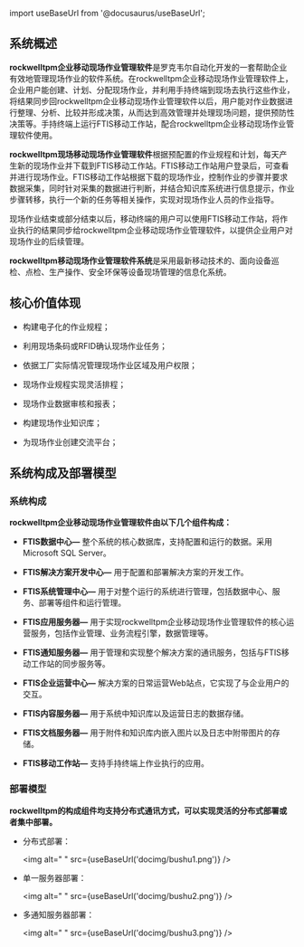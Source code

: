 
import useBaseUrl from '@docusaurus/useBaseUrl';

## 系统概述

**rockwelltpm企业移动现场作业管理软件**是罗克韦尔自动化开发的一套帮助企业有效地管理现场作业的软件系统。在rockwelltpm企业移动现场作业管理软件上，企业用户能创建、计划、分配现场作业，并利用手持终端到现场去执行这些作业，将结果同步回rockwelltpm企业移动现场作业管理软件以后，用户能对作业数据进行整理、分析、比较并形成决策，从而达到高效管理并处理现场问题，提供预防性决策等。手持终端上运行FTIS移动工作站，配合rockwelltpm企业移动现场作业管理软件使用。

**rockwelltpm现场移动现场作业管理软件**根据预配置的作业规程和计划，每天产生新的现场作业并下载到FTIS移动工作站。FTIS移动工作站用户登录后，可查看并进行现场作业。FTIS移动工作站根据下载的现场作业，控制作业的步骤并要求数据采集，同时针对采集的数据进行判断，并结合知识库系统进行信息提示，作业步骤转移，执行一个新的任务等相关操作，实现对现场作业人员的作业指导。

现场作业结束或部分结束以后，移动终端的用户可以使用FTIS移动工作站，将作业执行的结果同步给rockwelltpm企业移动现场作业管理软件，以提供企业用户对现场作业的后续管理。

**rockwelltpm移动现场作业管理软件系统**是采用最新移动技术的、面向设备巡检、点检、生产操作、安全环保等设备现场管理的信息化系统。

## 核心价值体现

* 构建电子化的作业规程；

* 利用现场条码或RFID确认现场作业任务；

* 依据工厂实际情况管理现场作业区域及用户权限；

* 现场作业规程实现灵活排程；

* 现场作业数据审核和报表；

* 构建现场作业知识库；

* 为现场作业创建交流平台；

## 系统构成及部署模型

### 系统构成

**rockwelltpm企业移动现场作业管理软件由以下几个组件构成：**

* **FTIS数据中心—** 整个系统的核心数据库，支持配置和运行的数据。采用Microsoft SQL Server。

* **FTIS解决方案开发中心—** 用于配置和部署解决方案的开发工作。

* **FTIS系统管理中心—** 用于对整个运行的系统进行管理，包括数据中心、服务、部署等组件和运行管理。

* **FTIS应用服务器—** 用于实现rockwelltpm企业移动现场作业管理软件的核心运营服务，包括作业管理、业务流程引擎，数据管理等。

* **FTIS通知服务器—** 用于管理和实现整个解决方案的通讯服务，包括与FTIS移动工作站的同步服务等。

* **FTIS企业运营中心—** 解决方案的日常运营Web站点，它实现了与企业用户的交互。

* **FTIS内容服务器—** 用于系统中知识库以及运营日志的数据存储。

* **FTIS文档服务器—** 用于附件和知识库内嵌入图片以及日志中附带图片的存储。

* **FTIS移动工作站—** 支持手持终端上作业执行的应用。

### 部署模型

**rockwelltpm的构成组件均支持分布式通讯方式，可以实现灵活的分布式部署或者集中部署。**

* 分布式部署：

  <img alt=" " src={useBaseUrl('docimg/bushu1.png')} />

* 单一服务器部署：

  <img alt=" " src={useBaseUrl('docimg/bushu2.png')} />

* 多通知服务器部署：

  <img alt=" " src={useBaseUrl('docimg/bushu3.png')} />